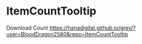# ItemCountTooltip

Download Count https://hanadigital.github.io/grev/?user=BloodDragon2580&repo=ItemCountTooltip
